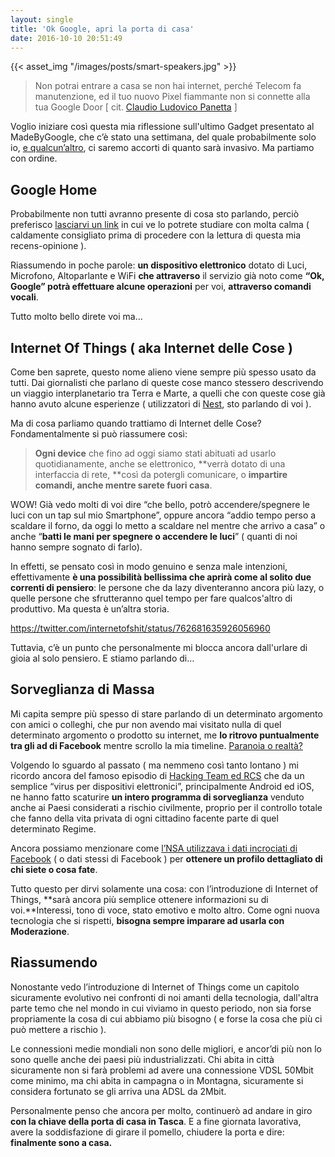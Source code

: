 ```yaml
---
layout: single
title: 'Ok Google, apri la porta di casa'
date: 2016-10-10 20:51:49
---
```


{{< asset_img "/images/posts/smart-speakers.jpg" >}}

> Non potrai entrare a casa se non hai internet, perché Telecom fa manutenzione, ed il tuo nuovo Pixel fiammante non si connette alla tua Google Door [ cit. [Claudio Ludovico Panetta](https://medium.com/@Ludo237) ]

Voglio iniziare così questa mia riflessione sull'ultimo Gadget presentato al MadeByGoogle, che c’è stato una settimana, del quale probabilmente solo io, [e qualcun’altro](http://motherboard.vice.com/read/we-need-to-save-the-internet-from-the-internet-of-things), ci saremo accorti di quanto sarà invasivo. Ma partiamo con ordine.

## Google Home

Probabilmente non tutti avranno presente di cosa sto parlando, perciò preferisco [lasciarvi un link](https://madeby.google.com/home/) in cui ve lo potrete studiare con molta calma ( caldamente consigliato prima di procedere con la lettura di questa mia recens-opinione ).

Riassumendo in poche parole: **un dispositivo elettronico** dotato di Luci, Microfono, Altoparlante e WiFi **che attraverso** il servizio già noto come **“Ok, Google” potrà effettuare alcune operazioni** per voi, **attraverso comandi vocali**.

Tutto molto bello direte voi ma…

## Internet Of Things ( aka Internet delle Cose )

Come ben saprete, questo nome alieno viene sempre più spesso usato da tutti. Dai giornalisti che parlano di queste cose manco stessero descrivendo un viaggio interplanetario tra Terra e Marte, a quelli che con queste cose già hanno avuto alcune esperienze ( utilizzatori di [Nest](https://nest.com/), sto parlando di voi ).

Ma di cosa parliamo quando trattiamo di Internet delle Cose? Fondamentalmente si può riassumere così:

> **Ogni device** che fino ad oggi siamo stati abituati ad usarlo quotidianamente, anche se elettronico, **verrà dotato di una interfaccia di rete, **così da potergli comunicare, o **impartire comandi, anche mentre sarete fuori casa**.

WOW! Già vedo molti di voi dire “che bello, potrò accendere/spegnere le luci con un tap sul mio Smartphone”, oppure ancora “addio tempo perso a scaldare il forno, da oggi lo metto a scaldare nel mentre che arrivo a casa” o anche “**batti le mani per spegnere o accendere le luci**” ( quanti di noi hanno sempre sognato di farlo).

In effetti, se pensato così in modo genuino e senza male intenzioni, effettivamente **è una possibilità bellissima che aprirà come al solito due correnti di pensiero**: le persone che da lazy diventeranno ancora più lazy, o quelle persone che sfrutteranno quel tempo per fare qualcos'altro di produttivo. Ma questa è un’altra storia.

https://twitter.com/internetofshit/status/762681635926056960

Tuttavia, c’è un punto che personalmente mi blocca ancora dall'urlare di gioia al solo pensiero. E stiamo parlando di…

## Sorveglianza di Massa

Mi capita sempre più spesso di stare parlando di un determinato argomento con amici o colleghi, che pur non avendo mai visitato nulla di quel determinato argomento o prodotto su internet, me **lo ritrovo puntualmente tra gli ad di Facebook** mentre scrollo la mia timeline. [Paranoia o realtà?](https://news.ycombinator.com/item?id=10360761)

Volgendo lo sguardo al passato ( ma nemmeno così tanto lontano ) mi ricordo ancora del famoso episodio di [Hacking Team ed RCS](https://www.4armed.com/blog/hacking-team-rcs-analysis-hacked-team/) che da un semplice “virus per dispositivi elettronici”, principalmente Android ed iOS, ne hanno fatto scaturire **un intero programma di sorveglianza** venduto anche ai Paesi considerati a rischio civilmente, proprio per il controllo totale che fanno della vita privata di ogni cittadino facente parte di quel determinato Regime.

Ancora possiamo menzionare come [l’NSA utilizzava i dati incrociati di Facebook](http://bgr.com/2015/03/25/facebook-data-vs-nsa-spying/) ( o dati stessi di Facebook ) per **ottenere un profilo dettagliato di chi siete o cosa fate**.

Tutto questo per dirvi solamente una cosa: con l’introduzione di Internet of Things, **sarà ancora più semplice ottenere informazioni su di voi.**Interessi, tono di voce, stato emotivo e molto altro. Come ogni nuova tecnologia che si rispetti, **bisogna sempre imparare ad usarla con Moderazione**.

## Riassumendo

Nonostante vedo l’introduzione di Internet of Things come un capitolo sicuramente evolutivo nei confronti di noi amanti della tecnologia, dall'altra parte temo che nel mondo in cui viviamo in questo periodo, non sia forse propriamente la cosa di cui abbiamo più bisogno ( e forse la cosa che più ci può mettere a rischio ).

Le connessioni medie mondiali non sono delle migliori, e ancor’di più non lo sono quelle anche dei paesi più industrializzati. Chi abita in città sicuramente non si farà problemi ad avere una connessione VDSL 50Mbit come minimo, ma chi abita in campagna o in Montagna, sicuramente si considera fortunato se gli arriva una ADSL da 2Mbit.

Personalmente penso che ancora per molto, continuerò ad andare in giro **con la chiave della porta di casa in Tasca**. E a fine giornata lavorativa, avere la soddisfazione di girare il pomello, chiudere la porta e dire: **finalmente sono a casa.**
